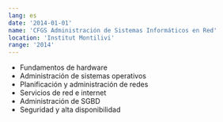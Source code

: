```yaml
---
lang: es
date: '2014-01-01'
name: 'CFGS Administración de Sistemas Informáticos en Red'
location: 'Institut Montilivi'
range: '2014'
---
```


- Fundamentos de hardware
- Administración de sistemas operativos
- Planificación y administración de redes
- Servicios de red e internet
- Administración de SGBD
- Seguridad y alta disponibilidad
